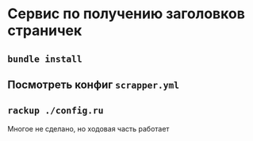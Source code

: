 # Сервис по получению заголовков страничек

## `bundle install`

## Посмотреть конфиг `scrapper.yml`

## `rackup ./config.ru`

Многое не сделано, но ходовая часть работает
